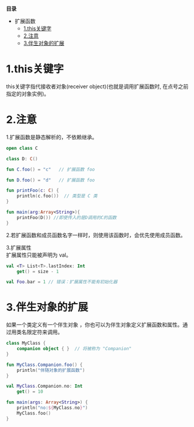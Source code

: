 **目录**

<!--- TOC -->

* 扩展函数   
    * [1.this关键字](#1this关键字)
    * [2.注意](#2注意)
    * [3.伴生对象的扩展](#3伴生对象的扩展)


# 1.this关键字
this关键字指代接收者对象(receiver object)(也就是调用扩展函数时,
在点号之前指定的对象实例)。


# 2.注意
1.扩展函数是静态解析的，不依赖继承。

```kotlin
open class C

class D: C()

fun C.foo() = "c"   // 扩展函数 foo

fun D.foo() = "d"   // 扩展函数 foo

fun printFoo(c: C) {
    println(c.foo())  // 类型是 C 类
}

fun main(arg:Array<String>){
    printFoo(D()) //即使传入的是D调用的C的函数
}
```
2.若扩展函数和成员函数名字一样时，则使用该函数时，会优先使用成员函数。   


3.扩展属性    
扩展属性只能被声明为 val。
```kotlin
val <T> List<T>.lastIndex: Int
    get() = size - 1

val Foo.bar = 1 // 错误：扩展属性不能有初始化器

```

# 3.伴生对象的扩展
如果一个类定义有一个伴生对象
，你也可以为伴生对象定义扩展函数和属性。通过用类名限定符来调用。 
```kotlin
class MyClass {
    companion object { }  // 将被称为 "Companion"
}

fun MyClass.Companion.foo() {
    println("伴随对象的扩展函数")
}

val MyClass.Companion.no: Int
    get() = 10

fun main(args: Array<String>) {
    println("no:${MyClass.no}")
    MyClass.foo()
}
```

